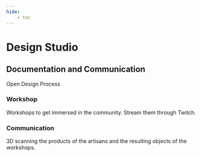 ```yaml
---
hide:
    - toc
---
```


# Design Studio
## Documentation and Communication

Open Design Process

### Workshop

Workshops to get immersed in the community.
Stream them through Twitch.

### Communication

3D scanning the products of the artisans and the resulting objects of the workshops.
